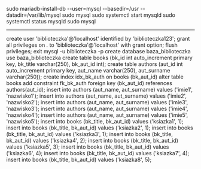 sudo mariadb-install-db --user=mysql --basedir=/usr --datadir=/var/lib/mysql
sudo mysql
sudo systemctl start mysqld
sudo systemctl status mysqld
sudo mysql


-----
create user 'biblioteczka'@'localhost' identified by 'biblioteczka123';
grant all privileges on *.* to 'biblioteczka'@'localhost' with grant option;
flush privileges;
exit
mysql -u biblioteczka -p
create database baza_biblioteczka
use baza_biblioteczka
create table books (bk_id int auto_increment primary key, bk_title varchar(250), bk_aut_id int);
create table authors (aut_id int auto_increment primary key, aut_name varchar(250), aut_surname varchar(250));
create index idx_bk_auth on books (bk_aut_id)
alter table books add constraint fk_bk_auth foreign key (bk_aut_id) references authors(aut_id);
insert into authors (aut_name, aut_surname) values ('imie1', 'nazwisko1');
insert into authors (aut_name, aut_surname) values ('imie2', 'nazwisko2');
insert into authors (aut_name, aut_surname) values ('imie3', 'nazwisko3');
insert into authors (aut_name, aut_surname) values ('imie4', 'nazwisko4');
insert into authors (aut_name, aut_surname) values ('imie5', 'nazwisko5');
insert into books (bk_title, bk_aut_id) values ('ksiazka1', 1);
insert into books (bk_title, bk_aut_id) values ('ksiazka2', 1);
insert into books (bk_title, bk_aut_id) values ('ksiazka3', 1);
insert into books (bk_title, bk_aut_id) values ('ksiazka4', 2);
insert into books (bk_title, bk_aut_id) values ('ksiazka5', 3);
insert into books (bk_title, bk_aut_id) values ('ksiazka6', 4);
insert into books (bk_title, bk_aut_id) values ('ksiazka7', 4);
insert into books (bk_title, bk_aut_id) values ('ksiazka8', 5);
